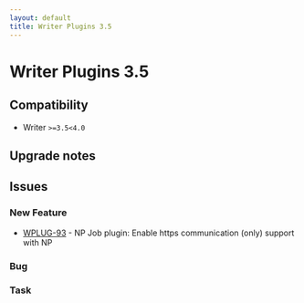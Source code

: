 ```yaml
---
layout: default
title: Writer Plugins 3.5
---
```

<div class="jumbotron">
    <h1>Writer Plugins 3.5</h1>    
    <h2>Compatibility</h2>
    <ul>
        <li>Writer <code>&gt;=3.5</code><code>&lt;4.0</code></li>
    </ul>
</div>




## Upgrade notes  
           



## Issues  


### New Feature 

 * [WPLUG-93](https://jira.infomaker.se/browse/WPLUG-93) - NP Job plugin: Enable https communication (only) support with NP 


### Bug 



### Task 



